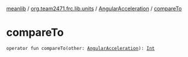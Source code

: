 [meanlib](../../index.md) / [org.team2471.frc.lib.units](../index.md) / [AngularAcceleration](index.md) / [compareTo](./compare-to.md)

# compareTo

`operator fun compareTo(other: `[`AngularAcceleration`](index.md)`): `[`Int`](https://kotlinlang.org/api/latest/jvm/stdlib/kotlin/-int/index.html)